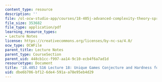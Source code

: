 ```yaml
---
content_type: resource
description: ''
file: /ol-ocw-studio-app/courses/18-405j-advanced-complexity-theory-spring-2016/dbe6b706bf126de4591aa78e95eb4d29_MIT18_405JS16_UGC_MAX2LIN.pdf
file_size: 353682
file_type: application/pdf
learning_resource_types:
- Lecture Notes
license: https://creativecommons.org/licenses/by-nc-sa/4.0/
ocw_type: OCWFile
parent_title: Lecture Notes
parent_type: CourseSection
parent_uid: 448cb1cc-f997-aa14-9c10-ecb4f6a7ad1d
resourcetype: Document
title: '18.405J S16 Lecture 18: Unique Games Conjecture and Hardness for MAX-2LIN'
uid: dbe6b706-bf12-6de4-591a-a78e95eb4d29
---
```

